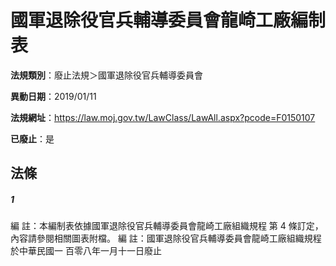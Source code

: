 # 國軍退除役官兵輔導委員會龍崎工廠編制表

**法規類別**：廢止法規＞國軍退除役官兵輔導委員會

**異動日期**：2019/01/11  

**法規網址**：https://law.moj.gov.tw/LawClass/LawAll.aspx?pcode=F0150107

**已廢止**：是



## 法條
##### 1
編      註：本編制表依據國軍退除役官兵輔導委員會龍崎工廠組織規程
            第 4  條訂定，內容請參閱相關圖表附檔。
編      註：國軍退除役官兵輔導委員會龍崎工廠組織規程於中華民國一
            百零八年一月十一日廢止



